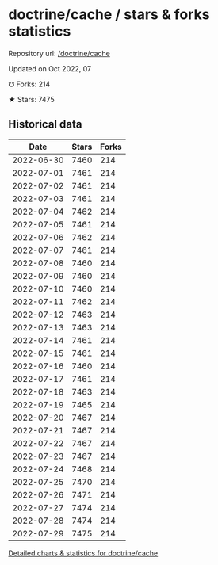 # doctrine/cache / stars & forks statistics

Repository url: [/doctrine/cache](https://github.com/doctrine/cache)

Updated on Oct 2022, 07

☋ Forks: 214

★ Stars: 7475

## Historical data
| Date | Stars | Forks |
|------|-------|-------|
| 2022-06-30 | 7460 | 214 | 
| 2022-07-01 | 7461 | 214 | 
| 2022-07-02 | 7461 | 214 | 
| 2022-07-03 | 7461 | 214 | 
| 2022-07-04 | 7462 | 214 | 
| 2022-07-05 | 7461 | 214 | 
| 2022-07-06 | 7462 | 214 | 
| 2022-07-07 | 7461 | 214 | 
| 2022-07-08 | 7460 | 214 | 
| 2022-07-09 | 7460 | 214 | 
| 2022-07-10 | 7460 | 214 | 
| 2022-07-11 | 7462 | 214 | 
| 2022-07-12 | 7463 | 214 | 
| 2022-07-13 | 7463 | 214 | 
| 2022-07-14 | 7461 | 214 | 
| 2022-07-15 | 7461 | 214 | 
| 2022-07-16 | 7460 | 214 | 
| 2022-07-17 | 7461 | 214 | 
| 2022-07-18 | 7463 | 214 | 
| 2022-07-19 | 7465 | 214 | 
| 2022-07-20 | 7467 | 214 | 
| 2022-07-21 | 7467 | 214 | 
| 2022-07-22 | 7467 | 214 | 
| 2022-07-23 | 7467 | 214 | 
| 2022-07-24 | 7468 | 214 | 
| 2022-07-25 | 7470 | 214 | 
| 2022-07-26 | 7471 | 214 | 
| 2022-07-27 | 7474 | 214 | 
| 2022-07-28 | 7474 | 214 | 
| 2022-07-29 | 7475 | 214 | 


[Detailed charts & statistics for doctrine/cache](https://reviewgithub.com/rep/doctrine/cache)
